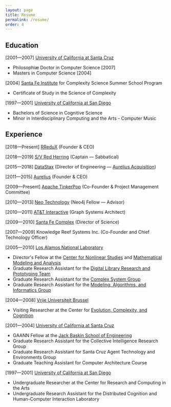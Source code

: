 ```yaml
---
layout: page
title: Resume
permalink: /resume/
order: 4
---
```


<h2>Education</h2>
[2001—2007] <a href="http://www.ucsc.edu/">University of California at Santa Cruz </a>
<ul>
	<li>Philosophiæ Doctor in Computer Science [2007]</li>
	<li>Masters in Computer Science [2004]</li>
</ul>
[2004] <a href="http://www.santafe.edu/">Santa Fe Institute</a> for Complexity Science Summer School  Program
<ul>
	<li>Certificate of Study in the Science of Complexity</li>
</ul>
[1997—2001] <a href="http://www.ucsd.edu/">University of California at San Diego</a>
<ul>
	<li>Bachelors of Science in Cognitive Science</li>
	<li>Minor in Interdisciplinary Computing and the Arts - Computer Music</li>
</ul>
<h2>Experience</h2>
[2018—Present] <a href="http://rredux.com">RReduX</a> (Founder & CEO)

[2018—2019] <a href="http://svredherring.com">S/V Red Herring</a> (Captain — Sabbatical)

[2015—2018] <a href="http://datastax.com">DataStax</a> (Director of Engineering — <a href="https://thinkaurelius.wordpress.com/2015/02/03/aurelius-acquired-by-datastax/">Aurelius Acquisition</a>)

[2011—2015] <a href="https://thinkaurelius.wordpress.com/">Aurelius</a> (Founder & CEO)

[2009—Present] <a href="http://tinkerpop.apache.org/">Apache TinkerPop</a> (Co-Founder & Project Management Committee)

[2010—2013] <a href="http://neotechnology.com/">Neo Technology</a> (Neo4j Fellow — Advisor)

[2010—2011] <a href="http://www.attinteractive.com/">AT&T Interactive</a> (Graph Systems Architect)

[2009—2010] <a href="http://sfcomplex.org/">Santa  Fe Complex</a> (Director of Science)

[2007—2009] Knowledge Reef Systems Inc. (Co-Founder and Chief Technology Officer)

[2005—2010] <a href="http://www.lanl.gov">Los Alamos National Laboratory</a>
<ul>
  <li>Director's Fellow at the <a href="http://cnls.lanl.gov/">Center for Nonlinear Studies</a> and <a href="http://math.lanl.gov/">Mathematical Modeling and  Analysis</a></li>
  <li>Graduate Research Assistant for the <a href="http://library.lanl.gov/">Digital Library Research and Prototyping Team</a></li>
  <li>Graduate Research Assistant for the <a href="http://t13web.lanl.gov/">Complex System Group</a></li>
  <li>Graduate Research Assistant for the <a href="http://www.ccs3.lanl.gov/">Modeling, Algorithms, and Informatics Group</a></li>
</ul>
[2004—2008] <a href="http://www.vub.ac.be/">Vrije Universiteit Brussel</a>
<ul>
  <li>Visiting Researcher at the  Center for <a href="http://pespmc1.vub.ac.be/ECCO/">Evolution, Complexity, and Cognition</a></li>
</ul>
[2001—2004] <a href="http://www.ucsc.edu/">University of California at Santa Cruz</a>
<ul>
  <li>GAANN Fellow at the <a href="https://www.soe.ucsc.edu/">Jack Baskin School of Engineering</a></li>
  <li>Graduate Research Assistant for the Collective Intelligence Research Group</li>
  <li>Graduate Research Assistant for Santa Cruz Agent Technology and Environments Group</li>
  <li>Graduate Teaching Assistant for Computer Architecture Course</li>
</ul>
[1997—2001] <a href="http://www.ucsd.edu/">University of California at San Diego</a>
<ul>
  <li>Undergraduate Researcher at  the Center for Research and Computing in the Arts</li>
  <li>Undergraduate Research  Assistant for the Distributed Cognition and Human-Computer Interaction Laboratory</li>
</ul>
